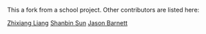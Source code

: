 This a fork from a school project. Other contributors are listed here:

[Zhixiang Liang](zliang18@illinois.edu)
[Shanbin Sun](shanbin3@illinois.edu)
[Jason Barnett](jasoneb3@illinois.edu)